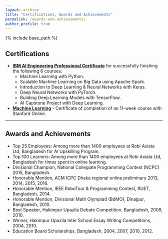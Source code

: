 ```yaml
---
layout: archive
title: "Certifications, Awards and Achievements"
permalink: /awards-and-achievements/
author_profile: true
---
```


{% include base_path %}

Certifications
--------------
* **[IBM AI Engineering Professional Certificate](https://drive.google.com/file/d/1qn6dVf8B3N7RNemH8wIb4UdtN-G2ii9u/view?usp=sharing)** for successfully finishing the following 6 courses:
  * Machine Learning with Python.
  * Scalable Machine Learning on Big Data using Apache Spark.
  * Introduction to Deep Learning & Neural Networks with Keras.
  * Deep Neural Networks with PyTorch.
  * Building Deep Learning Models with TensorFlow.
  * AI Capstone Project with Deep Learning.
* **[Machine Learning](https://drive.google.com/file/d/1zpycWZM5NUGoZAab9wyY_LuBmwNKXyYs/view?usp=sharing)** - Certificate of completion of an 11-week course with Stanford Online.

-------------

Awards and Achievements
-----------------------
* Top 25 Employees: Among more than 1400 employees at Robi Axiata Ltd, Bangladesh for AI Upskilling Program.
* Top 100 Learners: Among more than 1400 employees at Robi Axiata Ltd, Bangladesh for times spent in online learning.
* Divisional Champion, National Collegiate Programming Contest (NCPC) 2015, Bangladesh.
* Honorable Mention, ACM ICPC Dhaka regional online preliminary 2013, 2014, 2015, 2016.
* Honorable Mention, IEEE RoboTour & Programming Contest, RUET, Bangladesh, 2014.
* Honorable Mention, Divisional Math Olympiad (BdMO), Dinajpur, Bangladesh, 2010.
* Best Speaker, Hakimpur Upazila Debate Competition, Bangladesh, 2009, 2010.
* Winner, Hakimpur Upazila Inter School Essay Writing Competitions, 2004, 2010.
* Education Board Scholarships, Bangladesh, 2004, 2007, 2010, 2012.
